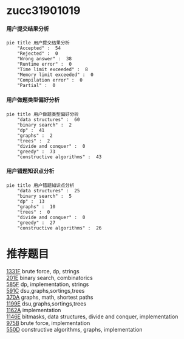 # zucc31901019

<!-- tabs:start -->



#### **用户提交结果分析**

```mermaid
pie title 用户提交结果分析
    "Accepted" :  54
    "Rejected" :  0
    "Wrong answer" :  38
    "Runtime error" :  0
    "Time limit exceeded" :  8
    "Memory limit exceeded" :  0
    "Compilation error" :  0
    "Partial" :  0
```

#### **用户做题类型偏好分析**

```mermaid
pie title 用户做题类型偏好分析
    "data structures" :  60
    "binary search" :  2
    "dp" :  41
    "graphs" :  2
    "trees" :  2
    "divide and conquer" :  0
    "greedy" :  73
    "constructive algorithms" :  43
```
#### **用户错题知识点分析**

```mermaid
pie title 用户错题知识点分析
    "data structures" :  25
    "binary search" :  5
    "dp" :  13
    "graphs" :  10
    "trees" :  0
    "divide and conquer" :  0
    "greedy" :  27
    "constructive algorithms" :  26
```



<!-- tabs:end -->
# 推荐题目
[1331F](https://codeforces.com/contest/1331/problem/F)		brute force,
                        dp,
                        strings		  
[201E](https://codeforces.com/contest/201/problem/E)		binary search,
                        combinatorics		  
[585F](https://codeforces.com/contest/585/problem/F)		dp,
                        implementation,
                        strings		  
[591C](https://codeforces.com/contest/591/problem/C)		dsu,graphs,sortings,trees		  
[370A](https://codeforces.com/contest/370/problem/A)		graphs,
                        math,
                        shortest paths		  
[1199E](https://codeforces.com/contest/1199/problem/E)		dsu,graphs,sortings,trees		  
[1162A](https://codeforces.com/contest/1162/problem/A)		implementation		  
[1146E](https://codeforces.com/contest/1146/problem/E)		bitmasks,
                        data structures,
                        divide and conquer,
                        implementation		  
[975B](https://codeforces.com/contest/975/problem/B)		brute force,
                        implementation		  
[550D](https://codeforces.com/contest/550/problem/D)		constructive algorithms,
                        graphs,
                        implementation		  
